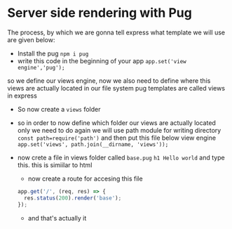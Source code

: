 # Server side rendering with Pug

The process, by which we are gonna tell express what template we will use are given below:

- Install the pug `npm i pug`
- write this code in the beginning of your app `app.set('view engine','pug');`

so we define our views engine, now we also need to define where this views are actually located in our file system
pug templates are called views in express

- So now create a `views` folder

- so in order to now define which folder our views are actually located only we need to do again
  we will use path module for writing directory
  `const path=require('path')` and then put this file below view engine `app.set('views', path.join(__dirname, 'views'));`

- now crete a file in views folder called `base.pug`
  `h1 Hello world` and type this. this is simiilar to html

  - now create a route for accesing this file

  ```js
  app.get('/', (req, res) => {
    res.status(200).render('base');
  });
  ```

  - and that's actually it
